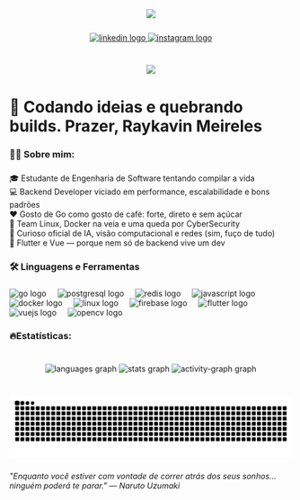 <div align="center">
  <img height="200" src="https://lh3.googleusercontent.com/d/16JkE3HORW27uxMwvqs8DtFMCds3bv9gN"  />
</div>

###

<div align="center">
  <a href="https://www.linkedin.com/in/raykavin-dev" target="_blank">
    <img src="https://raw.githubusercontent.com/maurodesouza/profile-readme-generator/master/src/assets/icons/social/linkedin/default.svg" width="37" height="25" alt="linkedin logo"  />
  </a>
  <a href="https://www.instagram.com/raykavin.dev" target="_blank">
    <img src="https://raw.githubusercontent.com/maurodesouza/profile-readme-generator/master/src/assets/icons/social/instagram/default.svg" width="37" height="25" alt="instagram logo"  />
  </a>
</div>

###

<br clear="both">

<div align="center">
  <img src="https://visitor-badge.laobi.icu/badge?page_id=raykavin.raykavin&left_color=tomato"  />
</div>

###

<h1 align="left">👋 Codando ideias e quebrando builds. Prazer, Raykavin Meireles</h1>

###

<h3 align="left">👩‍💻  Sobre mim:</h3>

###

<p align="left">🎓 Estudante de Engenharia de Software tentando compilar a vida<br>💻 Backend Developer viciado em performance, escalabilidade e bons padrões<br>❤️ Gosto de Go como gosto de café: forte, direto e sem açúcar<br>🐧 Team Linux, Docker na veia e uma queda por CyberSecurity<br>🧠 Curioso oficial de IA, visão computacional e redes (sim, fuço de tudo)<br>📱 Flutter e Vue — porque nem só de backend vive um dev</p>

###

<h3 align="left">🛠 Linguagens e Ferramentas</h3>

###

<div align="left">
  <img src="https://cdn.jsdelivr.net/gh/devicons/devicon/icons/go/go-original.svg" height="40" alt="go logo"  />
  <img width="12" />
  <img src="https://cdn.jsdelivr.net/gh/devicons/devicon/icons/postgresql/postgresql-original.svg" height="40" alt="postgresql logo"  />
  <img width="12" />
  <img src="https://cdn.jsdelivr.net/gh/devicons/devicon/icons/redis/redis-original.svg" height="40" alt="redis logo"  />
  <img width="12" />
  <img src="https://cdn.jsdelivr.net/gh/devicons/devicon/icons/javascript/javascript-original.svg" height="40" alt="javascript logo"  />
  <img width="12" />
  <img src="https://cdn.jsdelivr.net/gh/devicons/devicon/icons/docker/docker-plain-wordmark.svg" height="40" alt="docker logo"  />
  <img width="12" />
  <img src="https://cdn.jsdelivr.net/gh/devicons/devicon/icons/linux/linux-original.svg" height="40" alt="linux logo"  />
  <img width="12" />
  <img src="https://cdn.jsdelivr.net/gh/devicons/devicon/icons/firebase/firebase-plain-wordmark.svg" height="40" alt="firebase logo"  />
  <img width="12" />
  <img src="https://cdn.jsdelivr.net/gh/devicons/devicon/icons/flutter/flutter-original.svg" height="40" alt="flutter logo"  />
  <img width="12" />
  <img src="https://cdn.jsdelivr.net/gh/devicons/devicon/icons/vuejs/vuejs-original.svg" height="40" alt="vuejs logo"  />
  <img width="12" />
  <img src="https://cdn.jsdelivr.net/gh/devicons/devicon/icons/opencv/opencv-original.svg" height="40" alt="opencv logo"  />
</div>

###

<h3 align="left">🔥Estatísticas:</h3>

###

<br clear="both">

<div align="center">
  <img src="https://github-readme-stats.vercel.app/api/top-langs?username=raykavin&locale=pt-br&hide_title=false&layout=compact&card_width=320&langs_count=5&theme=github_dark&hide_border=false&order=2" height="150" alt="languages graph"  />
  <img src="https://github-readme-stats.vercel.app/api?username=raykavin&hide_title=false&hide_rank=false&show_icons=true&include_all_commits=true&count_private=true&disable_animations=false&theme=github_dark&locale=pt-br&hide_border=false&order=1" height="150" alt="stats graph"  />
  <img src="https://github-readme-activity-graph.vercel.app/graph?username=raykavin&theme=github-dark" height="150" alt="activity-graph graph"  />
</div>

###

<h1 align="left"></h1>

###

<img src="https://raw.githubusercontent.com/raykavin/raykavin/output/snake.svg" alt="Snake animation" />

###

<h6 align="left">"Enquanto você estiver com vontade de correr atrás dos seus sonhos... ninguém poderá te parar." — Naruto Uzumaki</h6>

###